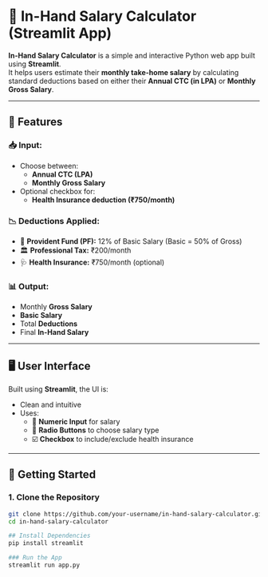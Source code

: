 # 💼 In-Hand Salary Calculator (Streamlit App)

**In-Hand Salary Calculator** is a simple and interactive Python web app built using **Streamlit**.  
It helps users estimate their **monthly take-home salary** by calculating standard deductions based on either their **Annual CTC (in LPA)** or **Monthly Gross Salary**.

---

## 🔧 Features

### 📥 Input:
- Choose between:
  - **Annual CTC (LPA)**
  - **Monthly Gross Salary**
- Optional checkbox for:
  - **Health Insurance deduction (₹750/month)**

### 📉 Deductions Applied:
- 🏥 **Provident Fund (PF):** 12% of Basic Salary (Basic = 50% of Gross)
- 🏛️ **Professional Tax:** ₹200/month
- 🩺 **Health Insurance:** ₹750/month (optional)

### 📊 Output:
- Monthly **Gross Salary**
- **Basic Salary**
- Total **Deductions**
- Final **In-Hand Salary**

---

## 🖥️ User Interface

Built using **Streamlit**, the UI is:
- Clean and intuitive
- Uses:
  - 📌 **Numeric Input** for salary
  - 🔘 **Radio Buttons** to choose salary type
  - ☑️ **Checkbox** to include/exclude health insurance

---

## 🚀 Getting Started

### 1. Clone the Repository
```bash
git clone https://github.com/your-username/in-hand-salary-calculator.git
cd in-hand-salary-calculator

## Install Dependencies
pip install streamlit

### Run the App
streamlit run app.py
